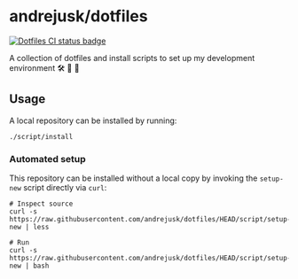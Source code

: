 # andrejusk/dotfiles

[![Dotfiles CI status badge](https://github.com/andrejusk/dotfiles/actions/workflows/ci.yml/badge.svg)](https://github.com/andrejusk/dotfiles/actions/workflows/ci.yml)

A collection of dotfiles and install scripts
to set up my development environment
🛠️ 📂️ 🚀

## Usage

A local repository can be installed by running:

    ./script/install

### Automated setup

This repository can be installed without a local copy
by invoking the `setup-new` script directly via `curl`:

    # Inspect source
    curl -s https://raw.githubusercontent.com/andrejusk/dotfiles/HEAD/script/setup-new | less

    # Run
    curl -s https://raw.githubusercontent.com/andrejusk/dotfiles/HEAD/script/setup-new | bash
